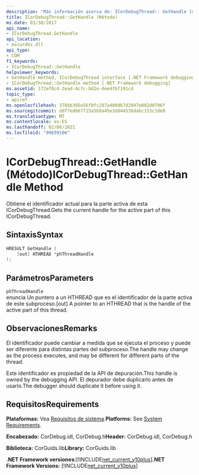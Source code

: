 ```yaml
---
description: 'Más información acerca de: ICorDebugThread:: GetHandle (método)'
title: ICorDebugThread::GetHandle (Método)
ms.date: 03/30/2017
api_name:
- ICorDebugThread.GetHandle
api_location:
- mscordbi.dll
api_type:
- COM
f1_keywords:
- ICorDebugThread::GetHandle
helpviewer_keywords:
- GetHandle method, ICorDebugThread interface [.NET Framework debugging]
- ICorDebugThread::GetHandle method [.NET Framework debugging]
ms.assetid: 172ef8c4-2ead-4cfc-bd2e-dee4fb7191cd
topic_type:
- apiref
ms.openlocfilehash: 378bb395e56f0fc287a480d67d2047e082d0796f
ms.sourcegitcommit: ddf7edb67715a5b9a45e3dd44536dabc153c1de0
ms.translationtype: MT
ms.contentlocale: es-ES
ms.lasthandoff: 02/06/2021
ms.locfileid: "99659106"
---
```

# <a name="icordebugthreadgethandle-method"></a><span data-ttu-id="6a79b-103">ICorDebugThread::GetHandle (Método)</span><span class="sxs-lookup"><span data-stu-id="6a79b-103">ICorDebugThread::GetHandle Method</span></span>

<span data-ttu-id="6a79b-104">Obtiene el identificador actual para la parte activa de esta ICorDebugThread.</span><span class="sxs-lookup"><span data-stu-id="6a79b-104">Gets the current handle for the active part of this ICorDebugThread.</span></span>  
  
## <a name="syntax"></a><span data-ttu-id="6a79b-105">Sintaxis</span><span class="sxs-lookup"><span data-stu-id="6a79b-105">Syntax</span></span>  
  
```cpp  
HRESULT GetHandle (  
    [out] HTHREAD *phThreadHandle  
);  
```  
  
## <a name="parameters"></a><span data-ttu-id="6a79b-106">Parámetros</span><span class="sxs-lookup"><span data-stu-id="6a79b-106">Parameters</span></span>  

 `phThreadHandle`  
 <span data-ttu-id="6a79b-107">enuncia Un puntero a un HTHREAD que es el identificador de la parte activa de este subproceso.</span><span class="sxs-lookup"><span data-stu-id="6a79b-107">[out] A pointer to an HTHREAD that is the handle of the active part of this thread.</span></span>  
  
## <a name="remarks"></a><span data-ttu-id="6a79b-108">Observaciones</span><span class="sxs-lookup"><span data-stu-id="6a79b-108">Remarks</span></span>  

 <span data-ttu-id="6a79b-109">El identificador puede cambiar a medida que se ejecuta el proceso y puede ser diferente para distintas partes del subproceso.</span><span class="sxs-lookup"><span data-stu-id="6a79b-109">The handle may change as the process executes, and may be different for different parts of the thread.</span></span>  
  
 <span data-ttu-id="6a79b-110">Este identificador es propiedad de la API de depuración.</span><span class="sxs-lookup"><span data-stu-id="6a79b-110">This handle is owned by the debugging API.</span></span> <span data-ttu-id="6a79b-111">El depurador debe duplicarlo antes de usarlo.</span><span class="sxs-lookup"><span data-stu-id="6a79b-111">The debugger should duplicate it before using it.</span></span>  
  
## <a name="requirements"></a><span data-ttu-id="6a79b-112">Requisitos</span><span class="sxs-lookup"><span data-stu-id="6a79b-112">Requirements</span></span>  

 <span data-ttu-id="6a79b-113">**Plataformas:** Vea [Requisitos de sistema](../../get-started/system-requirements.md).</span><span class="sxs-lookup"><span data-stu-id="6a79b-113">**Platforms:** See [System Requirements](../../get-started/system-requirements.md).</span></span>  
  
 <span data-ttu-id="6a79b-114">**Encabezado:** CorDebug.idl, CorDebug.h</span><span class="sxs-lookup"><span data-stu-id="6a79b-114">**Header:** CorDebug.idl, CorDebug.h</span></span>  
  
 <span data-ttu-id="6a79b-115">**Biblioteca:** CorGuids.lib</span><span class="sxs-lookup"><span data-stu-id="6a79b-115">**Library:** CorGuids.lib</span></span>  
  
 <span data-ttu-id="6a79b-116">**.NET Framework versiones:**[!INCLUDE[net_current_v10plus](../../../../includes/net-current-v10plus-md.md)]</span><span class="sxs-lookup"><span data-stu-id="6a79b-116">**.NET Framework Versions:** [!INCLUDE[net_current_v10plus](../../../../includes/net-current-v10plus-md.md)]</span></span>
